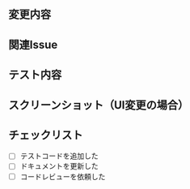 ## 変更内容

## 関連Issue

## テスト内容

## スクリーンショット（UI変更の場合）

## チェックリスト
- [ ] テストコードを追加した
- [ ] ドキュメントを更新した
- [ ] コードレビューを依頼した